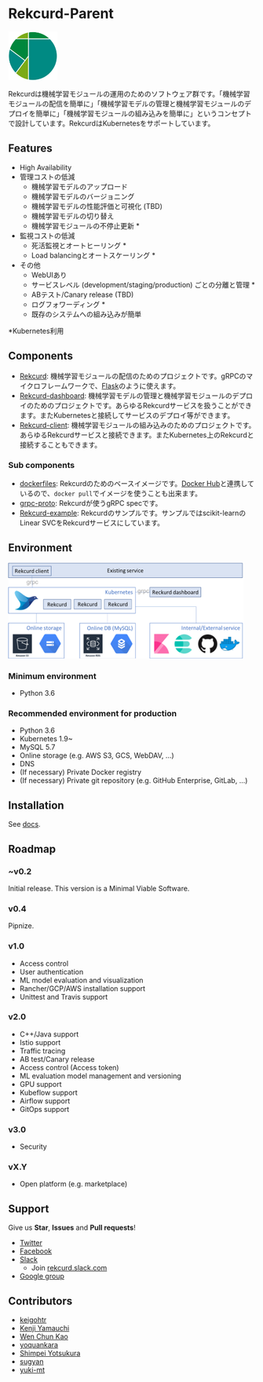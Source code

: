 # Rekcurd-Parent
<img src="./docs/img/logo.png" width="100">

Rekcurdは機械学習モジュールの運用のためのソフトウェア群です。「機械学習モジュールの配信を簡単に」「機械学習モデルの管理と機械学習モジュールのデプロイを簡単に」「機械学習モジュールの組み込みを簡単に」というコンセプトで設計しています。RekcurdはKubernetesをサポートしています。


## Features
- High Availability
- 管理コストの低減
  - 機械学習モデルのアップロード
  - 機械学習モデルのバージョニング
  - 機械学習モデルの性能評価と可視化 (TBD)
  - 機械学習モデルの切り替え
  - 機械学習モジュールの不停止更新 *
- 監視コストの低減
  - 死活監視とオートヒーリング *
  - Load balancingとオートスケーリング *
- その他
  - WebUIあり
  - サービスレベル (development/staging/production) ごとの分離と管理 *
  - ABテスト/Canary release (TBD)
  - ログフォワーディング *
  - 既存のシステムへの組み込みが簡単

*Kubernetes利用


## Components
- [Rekcurd](https://github.com/rekcurd/python-rekcurd): 機械学習モジュールの配信のためのプロジェクトです。gRPCのマイクロフレームワークで、[Flask](http://flask.pocoo.org/)のように使えます。
- [Rekcurd-dashboard](https://github.com/rekcurd/dashboard): 機械学習モデルの管理と機械学習モジュールのデプロイのためのプロジェクトです。あらゆるRekcurdサービスを扱うことができます。またKubernetesと接続してサービスのデプロイ等ができます。
- [Rekcurd-client](https://github.com/rekcurd/python-client): 機械学習モジュールの組み込みのためのプロジェクトです。あらゆるRekcurdサービスと接続できます。またKubernetes上のRekcurdと接続することもできます。

### Sub components
- [dockerfiles](https://github.com/rekcurd/dockerfiles): Rekcurdのためのベースイメージです。[Docker Hub](https://hub.docker.com/r/rekcurd/rekcurd)と連携しているので、`docker pull`でイメージを使うことも出来ます。
- [grpc-proto](https://github.com/rekcurd/grpc-proto): Rekcurdが使うgRPC specです。
- [Rekcurd-example](https://github.com/rekcurd/rekcurd-example): Rekcurdのサンプルです。サンプルではscikit-learnのLinear SVCをRekcurdサービスにしています。


## Environment
<img src="./docs/img/architecture.png" width="480">

### Minimum environment
- Python 3.6

### Recommended environment for production
- Python 3.6
- Kubernetes 1.9~
- MySQL 5.7
- Online storage (e.g. AWS S3, GCS, WebDAV, ...)
- DNS
- (If necessary) Private Docker registry
- (If necessary) Private git repository (e.g. GitHub Enterprise, GitLab, ...)


## Installation
See [docs](./docs/).


## Roadmap
### ~v0.2
Initial release. This version is a Minimal Viable Software.

### v0.4
Pipnize.

### v1.0
- Access control
- User authentication
- ML model evaluation and visualization
- Rancher/GCP/AWS installation support
- Unittest and Travis support

### v2.0
- C++/Java support
- Istio support
- Traffic tracing
- AB test/Canary release
- Access control (Access token)
- ML evaluation model management and versioning
- GPU support
- Kubeflow support
- Airflow support
- GitOps support

### v3.0
- Security

### vX.Y
- Open platform (e.g. marketplace)


## Support
Give us **Star**, **Issues** and **Pull requests**!

- [Twitter](https://twitter.com/rekcurd)
- [Facebook](https://www.facebook.com/rekcurd/)
- [Slack](https://rekcurd.slack.com/)
  - Join [rekcurd.slack.com](https://join.slack.com/t/rekcurd/shared_invite/enQtNTA4NDU3ODAzMzgwLTVhNWYyMTUwOTQ2NGZjMzAzNzYzNTZlZDYzY2ViMjVlOWExY2EwYmRlMDhhMDE3ZmNlNGE2Nzk4NTYzZjAwOTM)
- [Google group](https://groups.google.com/forum/?hl=ja#!forum/rekcurd-dev)

## Contributors
- [keigohtr](https://github.com/keigohtr)
- [Kenji Yamauchi](https://github.com/yustoris)
- [Wen Chun Kao](https://github.com/jkw552403)
- [yoquankara](https://github.com/yoquankara)
- [Shimpei Yotsukura](https://github.com/shimpei-yotsukura)
- [sugyan](https://github.com/sugyan)
- [yuki-mt](https://github.com/yuki-mt)
